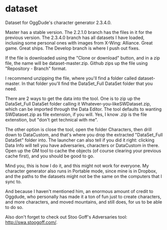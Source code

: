 # dataset
Dataset for OggDude's character generator 2.3.4.0.

Master has a stable version. The 2.2.1.0 branch has the files in it for the previous version.
The 2.3.4.0 branch has all datasets I have loaded, inclusing some personal ones with images from X-Wing: Alliance. Great game. Great ships. The Develop branch is where I push out fixes.

If the file is downloaded using the "Clone or download" button, and in a zip file, the name will be dataset-master.zip. Github zips up the file using "Repository - Branch" format. 

I recommend unzipping the file, where you'll find a folder called dataset-master. In that folder you'll find the DataSet_Full DataSet folder that you need.

There are 2 ways to get the data into the tool. One is to zip up the DataSet_Full DataSet folder calling it Whatever-you-likeSWDataset.zip, which can be imported through the Data Editor. The tool defaults to wanting SWDataset.zip as file extension, if you will. Yes, I know .zip is the file extenstion, but "don't get technical with me".

The other option is close the tool, open the folder Characters, then drill down to DataCustom, and that's where you drop the extracted "DataSet_Full DataSet" folder into. The launcher can also tell if you did it right: clicking Data Info will tell you have adversaries, characters or DataCustom in there. Open up the GM tool to cache the objects (of course clearing your previous cache first), and you should be good to go.

Mind you, this is how I do it, and this might not work for everyone. My character generator also runs in Portable mode, since mine is in Dropbox, and the paths to the datasets might not be the same on the computers that I sync to.

And because I haven't mentioned him, an enormous amount of credit to Oggdude, who personally has made it a ton of fun just to create characters, and more characters, and moved mountains, and still does, for us to be able to do so.

Also don't forget to check out Stoo Goff's Adversaries tool: http://swa.stoogoff.com/.
